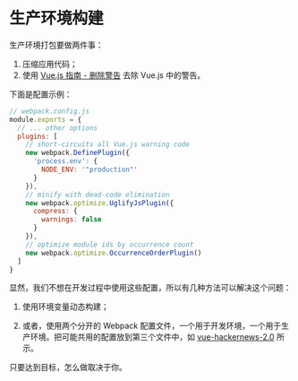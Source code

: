 # 生产环境构建

生产环境打包要做两件事：

1. 压缩应用代码；
2. 使用 [Vue.js 指南 - 删除警告](https://cn.vuejs.org/v2/guide/deployment.html#删除警告) 去除 Vue.js 中的警告。

下面是配置示例：

``` js
// webpack.config.js
module.exports = {
  // ... other options
  plugins: [
    // short-circuits all Vue.js warning code
    new webpack.DefinePlugin({
      'process.env': {
        NODE_ENV: '"production"'
      }
    }),
    // minify with dead-code elimination
    new webpack.optimize.UglifyJsPlugin({
      compress: {
        warnings: false
      }
    }),
    // optimize module ids by occurrence count
    new webpack.optimize.OccurrenceOrderPlugin()
  ]
}
```

显然，我们不想在开发过程中使用这些配置，所以有几种方法可以解决这个问题：

1. 使用环境变量动态构建；

2. 或者，使用两个分开的 Webpack 配置文件，一个用于开发环境，一个用于生产环境。把可能共用的配置放到第三个文件中，如 [vue-hackernews-2.0](https://github.com/vuejs/vue-hackernews-2.0) 所示。

只要达到目标，怎么做取决于你。
